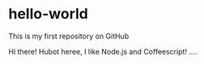 # hello-world
This is my first repository on GitHub

Hi there! 
Hubot heree, I like Node.js and Coffeescript! .... 
